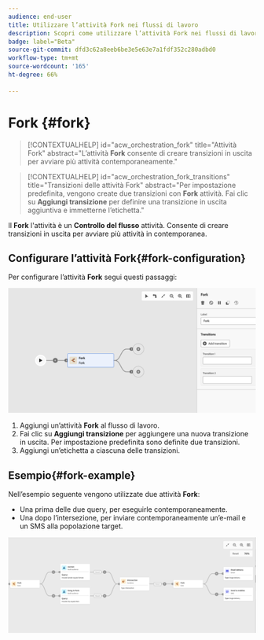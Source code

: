 ```yaml
---
audience: end-user
title: Utilizzare l’attività Fork nei flussi di lavoro
description: Scopri come utilizzare l’attività Fork nei flussi di lavoro
badge: label="Beta"
source-git-commit: dfd3c62a8eeb6be3e5e63e7a1fdf352c280adbd0
workflow-type: tm+mt
source-wordcount: '165'
ht-degree: 66%

---
```



# Fork {#fork}

>[!CONTEXTUALHELP]
>id="acw_orchestration_fork"
>title="Attività Fork"
>abstract="L’attività **Fork** consente di creare transizioni in uscita per avviare più attività contemporaneamente."


>[!CONTEXTUALHELP]
>id="acw_orchestration_fork_transitions"
>title="Transizioni delle attività Fork"
>abstract="Per impostazione predefinita, vengono create due transizioni con **Fork** attività. Fai clic su **Aggiungi transizione** per definire una transizione in uscita aggiuntiva e immetterne l’etichetta."

Il **Fork** l&#39;attività è un **Controllo del flusso** attività. Consente di creare transizioni in uscita per avviare più attività in contemporanea.

## Configurare l’attività Fork{#fork-configuration}

Per configurare l’attività **Fork** segui questi passaggi:

![](../assets/workflow-fork.png)

1. Aggiungi un’attività **Fork** al flusso di lavoro.
1. Fai clic su **Aggiungi transizione** per aggiungere una nuova transizione in uscita. Per impostazione predefinita sono definite due transizioni.
1. Aggiungi un’etichetta a ciascuna delle transizioni.

## Esempio{#fork-example}

Nell’esempio seguente vengono utilizzate due attività **Fork**:

* Una prima delle due query, per eseguirle contemporaneamente.
* Una dopo l’intersezione, per inviare contemporaneamente un’e-mail e un SMS alla popolazione target.

![](../assets/workflow-fork-example.png)


